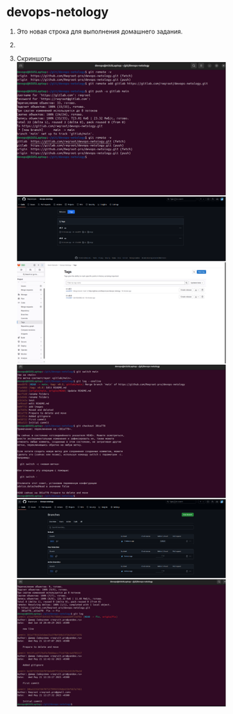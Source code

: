 # devops-netology
1. Это новая строка для выполнения домашнего задания.

2. 

3. Скриншоты
![1](https://github.com/Reqroot-pro/devops-netology/blob/main/git/02/images/1.png)
![2](https://github.com/Reqroot-pro/devops-netology/blob/main/git/02/images/2.png)
![3](https://github.com/Reqroot-pro/devops-netology/blob/main/git/02/images/3.png)
![4](https://github.com/Reqroot-pro/devops-netology/blob/main/git/02/images/4.png)
![5](https://github.com/Reqroot-pro/devops-netology/blob/main/git/02/images/5.png)
![6](https://github.com/Reqroot-pro/devops-netology/blob/main/git/02/images/6.png)

